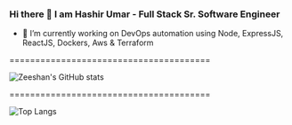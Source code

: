 ### Hi there 👋 I am Hashir Umar - Full Stack Sr. Software Engineer

- 🔭 I’m currently working on DevOps automation using Node, ExpressJS, ReactJS, Dockers, Aws & Terraform

=======================================

![Zeeshan's GitHub stats](https://github-readme-stats.vercel.app/api?username=zeeshan-noor&count_private=true&include_all_commits=true&show_icons=true&theme=radical&hide=contribs,prs)

=======================================

![Top Langs](https://github-readme-stats.vercel.app/api/top-langs/?username=zeeshan-noor&langs_count=10&layout=compact&show_icons=true&theme=radical)


